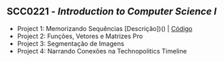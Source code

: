 ## SCC0221 - *Introduction to Computer Science I*
* Project 1: Memorizando Sequências 
  [Descrição])() | 
  [Código]() 
* Project 2: Funções, Vetores e Matrizes Pro
* Project 3: Segmentação de Imagens 
* Project 4: Narrando Conexões na Technopolitics Timeline
